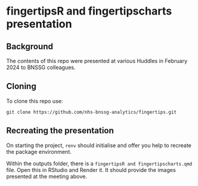 fingertipsR and fingertipscharts presentation
================

## Background

The contents of this repo were presented at various Huddles in February
2024 to BNSSG colleagues.

## Cloning

To clone this repo use:

    git clone https://github.com/nhs-bnssg-analytics/fingertips.git

## Recreating the presentation

On starting the project, `renv` should initialise and offer you help to
recreate the package environment.

Within the outputs folder, there is a
`fingertipsR and fingertipscharts.qmd` file. Open this in RStudio and
Render it. It should provide the images presented at the meeting above.
